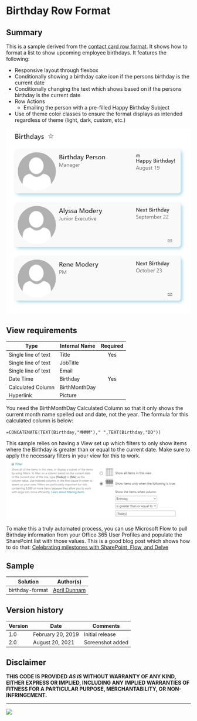 # Birthday Row Format

## Summary
This is a sample derived from the [contact card row format](../contact-card-format). It shows how to format a list to show upcoming employee birthdays. It features the following:
- Responsive layout through flexbox
- Conditionally showing a birthday cake icon if the persons birthday is the current date
- Conditionally changing the text which shows based on if the persons birthday is the current date
- Row Actions
  - Emailing the person with a pre-filled Happy Birthday Subject
- Use of theme color classes to ensure the format displays as intended regardless of theme (light, dark, custom, etc.)

![Birthday Format Screenshot](./assets/screenshot.png)


## View requirements

|Type|Internal Name|Required|
|---|---|:---:|
|Single line of text|Title|Yes|
|Single line of text|JobTitle||
|Single line of text|Email||
|Date Time|Birthday|Yes|
|Calculated Column|BirthMonthDay||
|Hyperlink|Picture||

You need the BirthMonthDay Calculated Column so that it only shows the current month name spelled out and date, not the year. The formula for this calculated column is below:

`=CONCATENATE(TEXT(Birthday,"MMMM")," ",TEXT(Birthday,"DD"))`


This sample relies on having a View set up which filters to only show items where the Birthday is greater than or equal to the current date. Make sure to apply the necessary filters in your view for this to work.  
![Birthday Filter Screenshot](./assets/birthday-filter.png)


To make this a truly automated process, you can use Microsoft Flow to pull Birthday information from your Office 365 User Profiles and populate the SharePoint list with those values.  This is a good blog post which shows how to do that: [Celebrating milestones with SharePoint, Flow, and Delve](https://techcommunity.microsoft.com/t5/SharePoint/Celebrating-milestones-with-SharePoint-Flow-and-Delve/td-p/175433)

## Sample

Solution|Author(s)
--------|---------
birthday-format | [April Dunnam](https://twitter.com/aprildunnam)

## Version history

Version|Date|Comments
-------|----|--------
1.0|February 20, 2019 |Initial release
2.0|August 20, 2021 |Screenshot added

## Disclaimer
**THIS CODE IS PROVIDED *AS IS* WITHOUT WARRANTY OF ANY KIND, EITHER EXPRESS OR IMPLIED, INCLUDING ANY IMPLIED WARRANTIES OF FITNESS FOR A PARTICULAR PURPOSE, MERCHANTABILITY, OR NON-INFRINGEMENT.**

---

<img src="https://pnptelemetry.azurewebsites.net/sp-dev-list-formatting/view-samples/birthday-format" />
